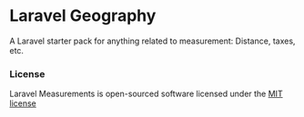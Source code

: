 # Laravel Geography
A Laravel starter pack for anything related to measurement: Distance, taxes, etc.

### License

Laravel Measurements is open-sourced software licensed under the [MIT license](http://opensource.org/licenses/MIT)